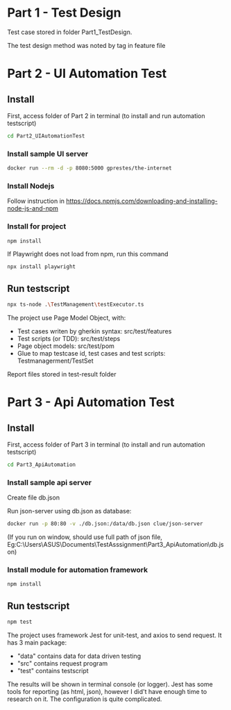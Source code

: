 # Part 1 - Test Design

Test case stored in folder Part1_TestDesign.

The test design method was noted by tag in feature file

# Part 2 - UI Automation Test

## Install

First, access folder of Part 2 in terminal (to install and run automation testscript)

```bash
cd Part2_UIAutomationTest
```

### Install sample UI server

```bash
docker run --rm -d -p 8080:5000 gprestes/the-internet
```

### Install Nodejs

Follow instruction in https://docs.npmjs.com/downloading-and-installing-node-js-and-npm

### Install for project

```bash
npm install
```

If Playwright does not load from npm, run this command

```bash
npx install playwright
```

## Run testscript

```bash
npx ts-node .\TestManagement\testExecutor.ts
```

The project use Page Model Object, with:

- Test cases writen by gherkin syntax: src/test/features
- Test scripts (or TDD): src/test/steps
- Page object models: src/test/pom
- Glue to map testcase id, test cases and test scripts: Testmanagerment/TestSet

Report files stored in test-result folder

# Part 3 - Api Automation Test

## Install

First, access folder of Part 3 in terminal (to install and run automation testscript)

```bash
cd Part3_ApiAutomation
```

### Install sample api server

Create file db.json

Run json-server using db.json as database:

```bash
docker run -p 80:80 -v ./db.json:/data/db.json clue/json-server
```

(If you run on window, should use full path of json file, Eg:C:\Users\ASUS\Documents\TestAsssignment\Part3_ApiAutomation\db.json)

### Install module for automation framework

```bash
npm install
```

## Run testscript

```bash
npm test
```

The project uses framework Jest for unit-test, and axios to send request. It has 3 main package:

- "data" contains data for data driven testing
- "src" contains request program
- "test" contains testscript

The results will be shown in terminal console (or logger). Jest has some tools for reporting (as html, json), however I did't have enough time to research on it. The configuration is quite complicated.
